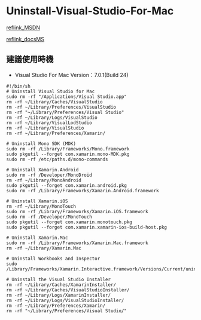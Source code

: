 # Uninstall-Visual-Studio-For-Mac

[reflink_MSDN](https://social.msdn.microsoft.com/Forums/en-US/c4e2953c-2e4e-440f-b3f8-3964eb64ae13/how-to-uninstall-visual-studio-for-mac-preview-version?forum=visualstudiogeneral)

[reflink_docsMS](https://docs.microsoft.com/en-us/visualstudio/mac/uninstall)

## 建議使用時機
- Visual Studio For Mac Version：7.0.1(Build 24)

```
#!/bin/sh
# Uninstall Visual Studio for Mac
sudo rm -rf "/Applications/Visual Studio.app"
rm -rf ~/Library/Caches/VisualStudio
rm -rf ~/Library/Preferences/VisualStudio
rm -rf "~/Library/Preferences/Visual Studio"
rm -rf ~/Library/Logs/VisualStudio
rm -rf ~/Library/VisualLodStudio
rm -rf ~/Library/VisualStudio
rm -rf ~/Library/Preferences/Xamarin/

# Uninstall Mono SDK (MDK)
sudo rm -rf /Library/Frameworks/Mono.framework
sudo pkgutil --forget com.xamarin.mono-MDK.pkg
sudo rm -rf /etc/paths.d/mono-commands

# Uninstall Xamarin.Android
sudo rm -rf /Developer/MonoDroid
rm -rf ~/Library/MonoAndroid
sudo pkgutil --forget com.xamarin.android.pkg
sudo rm -rf /Library/Frameworks/Xamarin.Android.framework

# Uninstall Xamarin.iOS
rm -rf ~/Library/MonoTouch
sudo rm -rf /Library/Frameworks/Xamarin.iOS.framework
sudo rm -rf /Developer/MonoTouch
sudo pkgutil --forget com.xamarin.monotouch.pkg
sudo pkgutil --forget com.xamarin.xamarin-ios-build-host.pkg

# Uninstall Xamarin.Mac
sudo rm -rf /Library/Frameworks/Xamarin.Mac.framework
rm -rf ~/Library/Xamarin.Mac

# Uninstall Workbooks and Inspector
sudo /Library/Frameworks/Xamarin.Interactive.framework/Versions/Current/uninstall

# Uninstall the Visual Studio Installer
rm -rf ~/Library/Caches/XamarinInstaller/
rm -rf ~/Library/Caches/VisualStudioInstaller/
rm -rf ~/Library/Logs/XamarinInstaller/
rm -rf ~/Library/Logs/VisualStudioInstaller/
rm -rf ~/Library/Preferences/Xamarin/
rm -rf "~/Library/Preferences/Visual Studio/"
```
